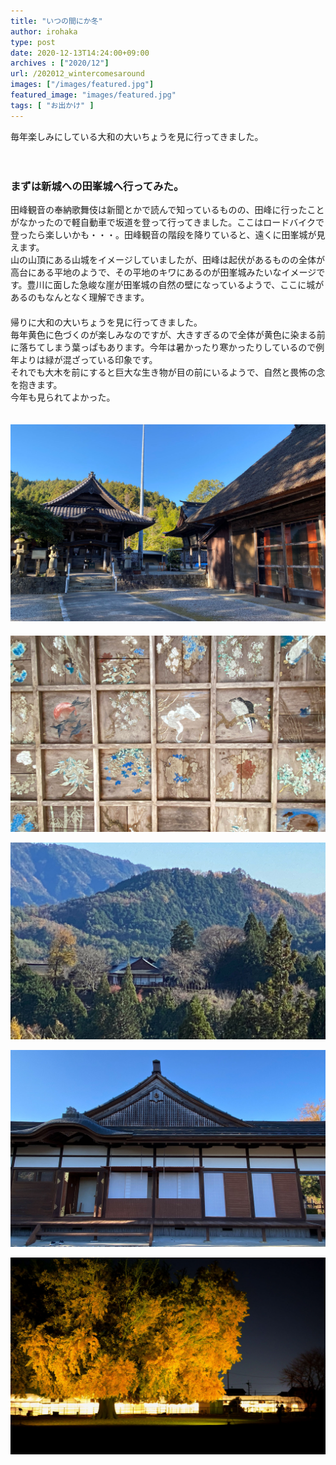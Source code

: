 ```yaml
---
title: "いつの間にか冬"
author: irohaka
type: post
date: 2020-12-13T14:24:00+09:00
archives : ["2020/12"]
url: /202012_wintercomesaround
images: ["/images/featured.jpg"]
featured_image: "images/featured.jpg"
tags: [ "お出かけ" ]
---
```


毎年楽しみにしている大和の大いちょうを見に行ってきました。
<!--more-->
　  

### まずは新城への田峯城へ行ってみた。

田峰観音の奉納歌舞伎は新聞とかで読んで知っているものの、田峰に行ったことがなかったので軽自動車で坂道を登って行ってきました。ここはロードバイクで登ったら楽しいかも・・・。田峰観音の階段を降りていると、遠くに田峯城が見えます。  
山の山頂にある山城をイメージしていましたが、田峰は起伏があるものの全体が高台にある平地のようで、その平地のキワにあるのが田峯城みたいなイメージです。豊川に面した急峻な崖が田峯城の自然の壁になっているようで、ここに城があるのもなんとなく理解できます。  
　  
帰りに大和の大いちょうを見に行ってきました。  
毎年黄色に色づくのが楽しみなのですが、大きすぎるので全体が黄色に染まる前に落ちてしまう葉っぱもあります。今年は暑かったり寒かったりしているので例年よりは緑が混ざっている印象です。  
それでも大木を前にすると巨大な生き物が目の前にいるようで、自然と畏怖の念を抱きます。  
今年も見られてよかった。  

　  
![田峰観音](images/20201213-02.jpg)  
　 
![楽堂の天井画](images/20201213-01.jpg)  

![遠くに見えるは田峯城](images/20201213-03.jpg)  

![書院作りで再現された城](images/20201213-04.jpg)  

![今回は会社帰りに夜景も撮ってみましたよ。](images/20201213-05.jpg)  